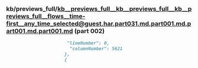 ### kb/previews_full/kb__previews_full__kb__previews_full__kb__previews_full__flows__time-first__any_time_selected@guest.har.part031.md.part001.md.part001.md.part001.md (part 002)

```md
                       "lineNumber": 0,
                        "columnNumber": 5621
                      },
                      {
                       
```

```
